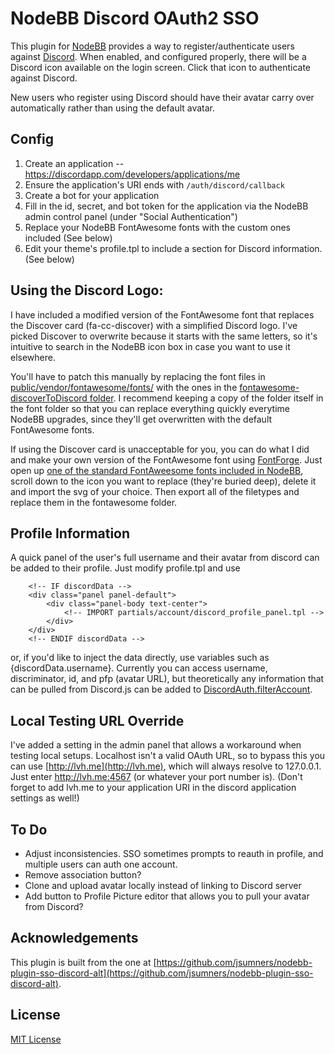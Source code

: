 # NodeBB Discord OAuth2 SSO 

This plugin for [NodeBB](https://github.com/NodeBB/NodeBB/) provides a way to register/authenticate users against
[Discord](https://discordapp.com/). When enabled, and configured properly, there will be a
Discord icon available on the login screen. Click that icon to authenticate
against Discord.

New users who register using Discord should have their avatar carry over automatically rather than using the default avatar.

## Config

1. Create an application -- https://discordapp.com/developers/applications/me
2. Ensure the application's URI ends with `/auth/discord/callback`
3. Create a bot for your application
4. Fill in the id, secret, and bot token for the application via the NodeBB admin control panel (under "Social Authentication")
5. Replace your NodeBB FontAwesome fonts with the custom ones included (See below)
6. Edit your theme's profile.tpl to include a section for Discord information. (See below)

## Using the Discord Logo:

I have included a modified version of the FontAwesome font that replaces the Discover card (fa-cc-discover) with a simplified Discord logo. I've picked Discover to overwrite because it starts with the same letters, so it's intuitive to search in the NodeBB icon box in case you want to use it elsewhere.

You'll have to patch this manually by replacing the font files in [public/vendor/fontawesome/fonts/](https://github.com/NodeBB/NodeBB/tree/master/public/vendor/fontawesome/fonts) with the ones in the [fontawesome-discoverToDiscord folder](https://github.com/selkkie/nodebb-plugin-sso-discord-with-logo/tree/master/fontawesome-discoverToDiscord).
I recommend keeping a copy of the folder itself in the font folder so that you can replace everything quickly everytime NodeBB upgrades, since they'll get overwritten with the default FontAwesome fonts.

If using the Discover card is unacceptable for you, you can do what I did and make your own version of the FontAwesome font using [FontForge](https://github.com/fontforge/fontforge). Just open up [one of the standard FontAweesome fonts included in NodeBB](https://github.com/NodeBB/NodeBB/tree/master/public/vendor/fontawesome/fonts), scroll down to the icon you want to replace (they're buried deep), delete it and import the svg of your choice. Then export all of the filetypes and replace them in the fontawesome folder.

## Profile Information
A quick panel of the user's full username and their avatar from discord can be added to their profile.
Just modify profile.tpl and use
```
    <!-- IF discordData -->
    <div class="panel panel-default">
        <div class="panel-body text-center">
            <!-- IMPORT partials/account/discord_profile_panel.tpl -->
        </div>
    </div>
    <!-- ENDIF discordData -->
```
or, if you'd like to inject the data directly, use variables such as {discordData.username}.
Currently you can access username, discriminator, id, and pfp (avatar URL), but theoretically any information that can be pulled from Discord.js can be added to [DiscordAuth.filterAccount](https://github.com/selkkie/nodebb-plugin-sso-discord-with-logo/blob/69b347caa536cae9ab8a39e5c196584e4e869a0c/library.js#L324).

## Local Testing URL Override

I've added a setting in the admin panel that allows a workaround when testing local setups. Localhost isn't a valid OAuth URL, so to bypass this you can use [http://lvh.me](http://lvh.me), which will always resolve to 127.0.0.1. Just enter http://lvh.me:4567 (or whatever your port number is).
(Don't forget to add lvh.me to your application URI in the discord application settings as well!)

## To Do
* Adjust inconsistencies. SSO sometimes prompts to reauth in profile, and multiple users can auth one account.
* Remove association button?
* Clone and upload avatar locally instead of linking to Discord server
* Add button to Profile Picture editor that allows you to pull your avatar from Discord?

## Acknowledgements

This plugin is built from the one at [https://github.com/jsumners/nodebb-plugin-sso-discord-alt](https://github.com/jsumners/nodebb-plugin-sso-discord-alt).

## License

[MIT License](http://jsumners.mit-license.org/)